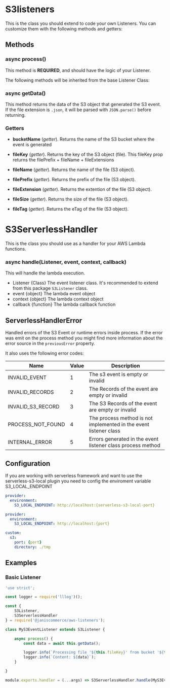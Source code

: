 # S3listeners

This is the class you should extend to code your own Listeners. You can customize them with the following methods and getters:

## Methods
### async process()
This method is **REQUIRED**, and should have the logic of your Listener.

The following methods will be inherited from the base Listener Class:

### async getData()
This method returns the data of the S3 object that generated the S3 event. If the file extension is `.json`, it will be parsed with `JSON.parse()` before returning.

### Getters

* **bucketName** (*getter*).
Returns the name of the S3 bucket where the event is generated

* **fileKey** (*getter*).
Returns the key of the S3 object (file). This fileKey prop returns the filePrefix + fileName + fileExtensions

* **fileName** (*getter*).
Returns the name of the file (S3 object).

* **filePrefix** (*getter*).
Returns the prefix of the file (S3 object).

* **fileExtension** (*getter*).
Returns the extention of the file (S3 object).

* **fileSize** (*getter*).
Returns the size of the file (S3 object).

* **fileTag** (*getter*).
Returns the eTag of the file (S3 object).

# S3ServerlessHandler

This is the class you should use as a handler for your AWS Lambda functions.

### async handle(Listener, event, context, callback)
This will handle the lambda execution.
* Listener {Class} The event listener class. It's recommended to extend from this package `S3Listener` class.
* event {object} The lambda event object
* context {object} The lambda context object
* callback {function} The lambda callback function

## ServerlessHandlerError

Handled errors of the S3 Event or runtime errors inside process. If the error was emit on the process method you might find more information about the error source in the `previousError` property.

It also uses the following error codes:

| Name | Value | Description |
| --- | --- | --- |
| INVALID_EVENT | 1 | The s3 event is empty or invalid |
| INVALID_RECORDS | 2 | The Records of the event are empty or invalid |
| INVALID_S3_RECORD | 3 | The S3 Records of the event are empty or invalid |
| PROCESS_NOT_FOUND | 4 | The process method is not implemented in the event listener class |
| INTERNAL_ERROR | 5 | Errors generated in the event listener class process method |

## Configuration

If you are working with serverless framework and want to use the serverless-s3-local plugin you need to config the enviroment variable S3_LOCAL_ENDPOINT

``` yml
provider:
  environment:
    S3_LOCAL_ENDPOINT: http://localhost:{serverless-s3-local-port}

```

``` yml
provider:
  environment:
    S3_LOCAL_ENDPOINT: http://localhost:{port}

custom:
  s3:
    port: {port}
    directory: ./tmp

```

## Examples

### Basic Listener

```js
'use strict';

const logger = require('lllog')();

const {
	S3Listener,
	S3ServerlessHandler
} = require('@janiscommerce/aws-listeners');

class MyS3EventListener extends S3Listener {

	async process() {
		const data = await this.getData();

		logger.info(`Processing file '${this.fileKey}' from bucket '${this.bucketName}'`);
		logger.info(`Content: ${data}`);
	}

}

module.exports.handler = (...args) => S3ServerlessHandler.handle(MyS3EventListener, ...args);
```
